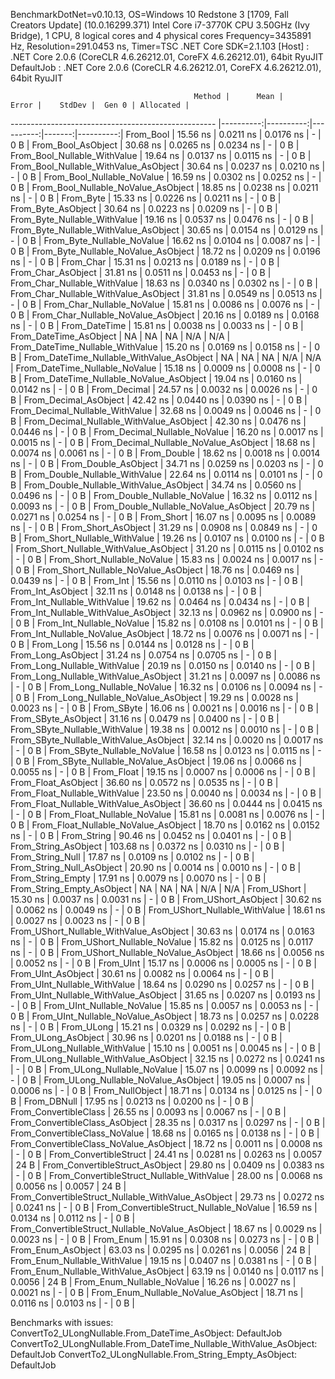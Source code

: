 
BenchmarkDotNet=v0.10.13, OS=Windows 10 Redstone 3 [1709, Fall Creators Update] (10.0.16299.371)
Intel Core i7-3770K CPU 3.50GHz (Ivy Bridge), 1 CPU, 8 logical cores and 4 physical cores
Frequency=3435891 Hz, Resolution=291.0453 ns, Timer=TSC
.NET Core SDK=2.1.103
  [Host]     : .NET Core 2.0.6 (CoreCLR 4.6.26212.01, CoreFX 4.6.26212.01), 64bit RyuJIT
  DefaultJob : .NET Core 2.0.6 (CoreCLR 4.6.26212.01, CoreFX 4.6.26212.01), 64bit RyuJIT


                                             Method |      Mean |     Error |    StdDev |  Gen 0 | Allocated |
--------------------------------------------------- |----------:|----------:|----------:|-------:|----------:|
                                          From_Bool |  15.56 ns | 0.0211 ns | 0.0176 ns |      - |       0 B |
                                 From_Bool_AsObject |  30.68 ns | 0.0265 ns | 0.0234 ns |      - |       0 B |
                       From_Bool_Nullable_WithValue |  19.64 ns | 0.0137 ns | 0.0115 ns |      - |       0 B |
              From_Bool_Nullable_WithValue_AsObject |  30.64 ns | 0.0237 ns | 0.0210 ns |      - |       0 B |
                         From_Bool_Nullable_NoValue |  16.59 ns | 0.0302 ns | 0.0252 ns |      - |       0 B |
                From_Bool_Nullable_NoValue_AsObject |  18.85 ns | 0.0238 ns | 0.0211 ns |      - |       0 B |
                                          From_Byte |  15.33 ns | 0.0226 ns | 0.0211 ns |      - |       0 B |
                                 From_Byte_AsObject |  30.64 ns | 0.0223 ns | 0.0209 ns |      - |       0 B |
                       From_Byte_Nullable_WithValue |  19.16 ns | 0.0537 ns | 0.0476 ns |      - |       0 B |
              From_Byte_Nullable_WithValue_AsObject |  30.65 ns | 0.0154 ns | 0.0129 ns |      - |       0 B |
                         From_Byte_Nullable_NoValue |  16.62 ns | 0.0104 ns | 0.0087 ns |      - |       0 B |
                From_Byte_Nullable_NoValue_AsObject |  18.72 ns | 0.0209 ns | 0.0196 ns |      - |       0 B |
                                          From_Char |  15.31 ns | 0.0213 ns | 0.0189 ns |      - |       0 B |
                                 From_Char_AsObject |  31.81 ns | 0.0511 ns | 0.0453 ns |      - |       0 B |
                       From_Char_Nullable_WithValue |  18.63 ns | 0.0340 ns | 0.0302 ns |      - |       0 B |
              From_Char_Nullable_WithValue_AsObject |  31.81 ns | 0.0549 ns | 0.0513 ns |      - |       0 B |
                         From_Char_Nullable_NoValue |  15.81 ns | 0.0086 ns | 0.0076 ns |      - |       0 B |
                From_Char_Nullable_NoValue_AsObject |  20.16 ns | 0.0189 ns | 0.0168 ns |      - |       0 B |
                                      From_DateTime |  15.81 ns | 0.0038 ns | 0.0033 ns |      - |       0 B |
                             From_DateTime_AsObject |        NA |        NA |        NA |    N/A |       N/A |
                   From_DateTime_Nullable_WithValue |  15.20 ns | 0.0169 ns | 0.0158 ns |      - |       0 B |
          From_DateTime_Nullable_WithValue_AsObject |        NA |        NA |        NA |    N/A |       N/A |
                     From_DateTime_Nullable_NoValue |  15.18 ns | 0.0009 ns | 0.0008 ns |      - |       0 B |
            From_DateTime_Nullable_NoValue_AsObject |  19.04 ns | 0.0160 ns | 0.0142 ns |      - |       0 B |
                                       From_Decimal |  24.57 ns | 0.0032 ns | 0.0026 ns |      - |       0 B |
                              From_Decimal_AsObject |  42.42 ns | 0.0440 ns | 0.0390 ns |      - |       0 B |
                    From_Decimal_Nullable_WithValue |  32.68 ns | 0.0049 ns | 0.0046 ns |      - |       0 B |
           From_Decimal_Nullable_WithValue_AsObject |  42.30 ns | 0.0476 ns | 0.0446 ns |      - |       0 B |
                      From_Decimal_Nullable_NoValue |  16.20 ns | 0.0017 ns | 0.0015 ns |      - |       0 B |
             From_Decimal_Nullable_NoValue_AsObject |  18.68 ns | 0.0074 ns | 0.0061 ns |      - |       0 B |
                                        From_Double |  18.62 ns | 0.0018 ns | 0.0014 ns |      - |       0 B |
                               From_Double_AsObject |  34.71 ns | 0.0259 ns | 0.0203 ns |      - |       0 B |
                     From_Double_Nullable_WithValue |  22.64 ns | 0.0114 ns | 0.0101 ns |      - |       0 B |
            From_Double_Nullable_WithValue_AsObject |  34.74 ns | 0.0560 ns | 0.0496 ns |      - |       0 B |
                       From_Double_Nullable_NoValue |  16.32 ns | 0.0112 ns | 0.0093 ns |      - |       0 B |
              From_Double_Nullable_NoValue_AsObject |  20.79 ns | 0.0271 ns | 0.0254 ns |      - |       0 B |
                                         From_Short |  16.07 ns | 0.0095 ns | 0.0089 ns |      - |       0 B |
                                From_Short_AsObject |  31.29 ns | 0.0908 ns | 0.0849 ns |      - |       0 B |
                      From_Short_Nullable_WithValue |  19.26 ns | 0.0107 ns | 0.0100 ns |      - |       0 B |
             From_Short_Nullable_WithValue_AsObject |  31.20 ns | 0.0115 ns | 0.0102 ns |      - |       0 B |
                        From_Short_Nullable_NoValue |  15.83 ns | 0.0024 ns | 0.0017 ns |      - |       0 B |
               From_Short_Nullable_NoValue_AsObject |  18.76 ns | 0.0469 ns | 0.0439 ns |      - |       0 B |
                                           From_Int |  15.56 ns | 0.0110 ns | 0.0103 ns |      - |       0 B |
                                  From_Int_AsObject |  32.11 ns | 0.0148 ns | 0.0138 ns |      - |       0 B |
                        From_Int_Nullable_WithValue |  19.62 ns | 0.0464 ns | 0.0434 ns |      - |       0 B |
               From_Int_Nullable_WithValue_AsObject |  32.13 ns | 0.0962 ns | 0.0900 ns |      - |       0 B |
                          From_Int_Nullable_NoValue |  15.82 ns | 0.0108 ns | 0.0101 ns |      - |       0 B |
                 From_Int_Nullable_NoValue_AsObject |  18.72 ns | 0.0076 ns | 0.0071 ns |      - |       0 B |
                                          From_Long |  15.56 ns | 0.0144 ns | 0.0128 ns |      - |       0 B |
                                 From_Long_AsObject |  31.24 ns | 0.0754 ns | 0.0705 ns |      - |       0 B |
                       From_Long_Nullable_WithValue |  20.19 ns | 0.0150 ns | 0.0140 ns |      - |       0 B |
              From_Long_Nullable_WithValue_AsObject |  31.21 ns | 0.0097 ns | 0.0086 ns |      - |       0 B |
                         From_Long_Nullable_NoValue |  16.32 ns | 0.0106 ns | 0.0094 ns |      - |       0 B |
                From_Long_Nullable_NoValue_AsObject |  19.29 ns | 0.0028 ns | 0.0023 ns |      - |       0 B |
                                         From_SByte |  16.06 ns | 0.0021 ns | 0.0016 ns |      - |       0 B |
                                From_SByte_AsObject |  31.16 ns | 0.0479 ns | 0.0400 ns |      - |       0 B |
                      From_SByte_Nullable_WithValue |  19.38 ns | 0.0012 ns | 0.0010 ns |      - |       0 B |
             From_SByte_Nullable_WithValue_AsObject |  32.14 ns | 0.0020 ns | 0.0017 ns |      - |       0 B |
                        From_SByte_Nullable_NoValue |  16.58 ns | 0.0123 ns | 0.0115 ns |      - |       0 B |
               From_SByte_Nullable_NoValue_AsObject |  19.06 ns | 0.0066 ns | 0.0055 ns |      - |       0 B |
                                         From_Float |  19.15 ns | 0.0007 ns | 0.0006 ns |      - |       0 B |
                                From_Float_AsObject |  36.60 ns | 0.0572 ns | 0.0535 ns |      - |       0 B |
                      From_Float_Nullable_WithValue |  23.50 ns | 0.0040 ns | 0.0034 ns |      - |       0 B |
             From_Float_Nullable_WithValue_AsObject |  36.60 ns | 0.0444 ns | 0.0415 ns |      - |       0 B |
                        From_Float_Nullable_NoValue |  15.81 ns | 0.0081 ns | 0.0076 ns |      - |       0 B |
               From_Float_Nullable_NoValue_AsObject |  18.70 ns | 0.0162 ns | 0.0152 ns |      - |       0 B |
                                        From_String |  90.46 ns | 0.0452 ns | 0.0401 ns |      - |       0 B |
                               From_String_AsObject | 103.68 ns | 0.0372 ns | 0.0310 ns |      - |       0 B |
                                   From_String_Null |  17.87 ns | 0.0109 ns | 0.0102 ns |      - |       0 B |
                          From_String_Null_AsObject |  20.90 ns | 0.0014 ns | 0.0010 ns |      - |       0 B |
                                  From_String_Empty |  17.91 ns | 0.0079 ns | 0.0070 ns |      - |       0 B |
                         From_String_Empty_AsObject |        NA |        NA |        NA |    N/A |       N/A |
                                        From_UShort |  15.30 ns | 0.0037 ns | 0.0031 ns |      - |       0 B |
                               From_UShort_AsObject |  30.62 ns | 0.0062 ns | 0.0049 ns |      - |       0 B |
                     From_UShort_Nullable_WithValue |  18.61 ns | 0.0027 ns | 0.0023 ns |      - |       0 B |
            From_UShort_Nullable_WithValue_AsObject |  30.63 ns | 0.0174 ns | 0.0163 ns |      - |       0 B |
                       From_UShort_Nullable_NoValue |  15.82 ns | 0.0125 ns | 0.0117 ns |      - |       0 B |
              From_UShort_Nullable_NoValue_AsObject |  18.66 ns | 0.0056 ns | 0.0052 ns |      - |       0 B |
                                          From_UInt |  15.17 ns | 0.0006 ns | 0.0005 ns |      - |       0 B |
                                 From_UInt_AsObject |  30.61 ns | 0.0082 ns | 0.0064 ns |      - |       0 B |
                       From_UInt_Nullable_WithValue |  18.64 ns | 0.0290 ns | 0.0257 ns |      - |       0 B |
              From_UInt_Nullable_WithValue_AsObject |  31.65 ns | 0.0207 ns | 0.0193 ns |      - |       0 B |
                         From_UInt_Nullable_NoValue |  15.85 ns | 0.0057 ns | 0.0053 ns |      - |       0 B |
                From_UInt_Nullable_NoValue_AsObject |  18.73 ns | 0.0257 ns | 0.0228 ns |      - |       0 B |
                                         From_ULong |  15.21 ns | 0.0329 ns | 0.0292 ns |      - |       0 B |
                                From_ULong_AsObject |  30.96 ns | 0.0201 ns | 0.0188 ns |      - |       0 B |
                      From_ULong_Nullable_WithValue |  15.10 ns | 0.0051 ns | 0.0045 ns |      - |       0 B |
             From_ULong_Nullable_WithValue_AsObject |  32.15 ns | 0.0272 ns | 0.0241 ns |      - |       0 B |
                        From_ULong_Nullable_NoValue |  15.07 ns | 0.0099 ns | 0.0092 ns |      - |       0 B |
               From_ULong_Nullable_NoValue_AsObject |  19.05 ns | 0.0007 ns | 0.0006 ns |      - |       0 B |
                                    From_NullObject |  18.71 ns | 0.0134 ns | 0.0125 ns |      - |       0 B |
                                        From_DBNull |  17.95 ns | 0.0213 ns | 0.0200 ns |      - |       0 B |
                              From_ConvertibleClass |  26.55 ns | 0.0093 ns | 0.0067 ns |      - |       0 B |
                     From_ConvertibleClass_AsObject |  28.35 ns | 0.0317 ns | 0.0297 ns |      - |       0 B |
                      From_ConvertibleClass_NoValue |  18.68 ns | 0.0165 ns | 0.0138 ns |      - |       0 B |
             From_ConvertibleClass_NoValue_AsObject |  18.72 ns | 0.0011 ns | 0.0008 ns |      - |       0 B |
                             From_ConvertibleStruct |  24.41 ns | 0.0281 ns | 0.0263 ns | 0.0057 |      24 B |
                    From_ConvertibleStruct_AsObject |  29.80 ns | 0.0409 ns | 0.0383 ns |      - |       0 B |
          From_ConvertibleStruct_Nullable_WithValue |  28.00 ns | 0.0068 ns | 0.0056 ns | 0.0057 |      24 B |
 From_ConvertibleStruct_Nullable_WithValue_AsObject |  29.73 ns | 0.0272 ns | 0.0241 ns |      - |       0 B |
            From_ConvertibleStruct_Nullable_NoValue |  16.59 ns | 0.0134 ns | 0.0112 ns |      - |       0 B |
   From_ConvertibleStruct_Nullable_NoValue_AsObject |  18.67 ns | 0.0029 ns | 0.0023 ns |      - |       0 B |
                                          From_Enum |  15.91 ns | 0.0308 ns | 0.0273 ns |      - |       0 B |
                                 From_Enum_AsObject |  63.03 ns | 0.0295 ns | 0.0261 ns | 0.0056 |      24 B |
                       From_Enum_Nullable_WithValue |  19.15 ns | 0.0407 ns | 0.0381 ns |      - |       0 B |
              From_Enum_Nullable_WithValue_AsObject |  63.19 ns | 0.0140 ns | 0.0117 ns | 0.0056 |      24 B |
                         From_Enum_Nullable_NoValue |  16.26 ns | 0.0027 ns | 0.0021 ns |      - |       0 B |
                From_Enum_Nullable_NoValue_AsObject |  18.71 ns | 0.0116 ns | 0.0103 ns |      - |       0 B |

Benchmarks with issues:
  ConvertTo2_ULongNullable.From_DateTime_AsObject: DefaultJob
  ConvertTo2_ULongNullable.From_DateTime_Nullable_WithValue_AsObject: DefaultJob
  ConvertTo2_ULongNullable.From_String_Empty_AsObject: DefaultJob
